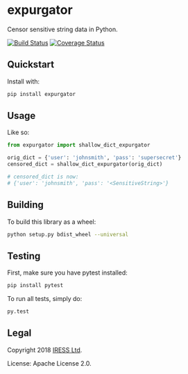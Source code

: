 # expurgator

Censor sensitive string data in Python.

[![Build Status](https://travis-ci.com/Iress/expurgator.svg?branch=master)](https://travis-ci.com/Iress/expurgator)
[![Coverage Status](https://coveralls.io/repos/github/Iress/expurgator/badge.svg?branch=master)](https://coveralls.io/github/Iress/expurgator?branch=master)

## Quickstart

Install with:

```sh
pip install expurgator
```


## Usage

Like so:

```python
from expurgator import shallow_dict_expurgator

orig_dict = {'user': 'johnsmith', 'pass': 'supersecret'}
censored_dict = shallow_dict_expurgator(orig_dict)

# censored_dict is now:
# {'user': 'johnsmith', 'pass': '<SensitiveString>'}
```


## Building

To build this library as a wheel:

```sh
python setup.py bdist_wheel --universal
```


## Testing

First, make sure you have pytest installed:

```sh
pip install pytest
```

To run all tests, simply do:

```sh
py.test
```


## Legal

Copyright 2018 [IRESS Ltd](https://www.iress.com/).

License: Apache License 2.0.
